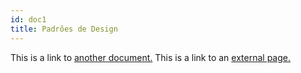 ```yaml
---
id: doc1
title: Padrões de Design
---
```


This is a link to [another document.](../frontend/doc1) This is a link to an [external page.](http://www.example.com/)
